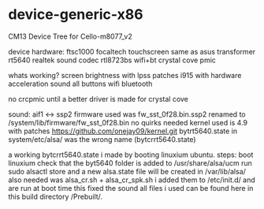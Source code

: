 # device-generic-x86
CM13 Device Tree for Cello-m8077_v2


device hardware:
ftsc1000 focaltech touchscreen same as asus transformer
rt5640 realtek sound codec
rtl8723bs wifi+bt
crystal cove pmic


whats working?
screen brightness with lpss patches
i915 with hardware acceleration
sound
all buttons
wifi
bluetooth

no crcpmic until a better driver is made for crystal cove


sound:
aif1 <-> ssp2
firmware used was fw_sst_0f28.bin.ssp2 renamed to /system/lib/firmware/fw_sst_0f28.bin
no quirks needed
kernel used is 4.9 with patches https://github.com/onejay09/kernel.git
bytrt5640.state in system/etc/alsa/ was the wrong name (bytcrrt5640.state)

a working bytcrrt5640.state i made by booting linuxium ubuntu.
steps: boot linuxium check that the byt5640 folder is added to /usr/share/alsa/ucm
run sudo alsactl store and a new alsa.state file will be created in /var/lib/alsa/
also needed was alsa_cr.sh + alsa_cr_spk.sh i added them to /etc/init.d/ and are run at boot time
this fixed the sound
all files i used can be found here in this build directory /Prebuilt/.
